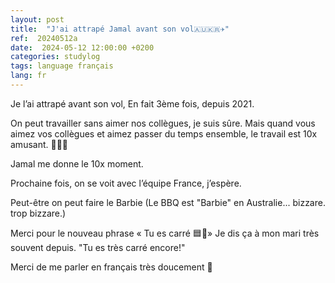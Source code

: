 ```yaml
---
layout: post
title:  "J'ai attrapé Jamal avant son vol🇦🇺🇰🇷✈️"
ref:  20240512a
date:  2024-05-12 12:00:00 +0200
categories: studylog
tags: language français
lang: fr
---
```


Je l’ai attrapé avant son vol, En fait 3ème fois, depuis 2021.

On peut travailler sans aimer nos collègues, je suis sûre. Mais quand vous aimez vos collègues et aimez passer du temps ensemble, le travail est 10x amusant. 🍻🍺🍻 

Jamal me donne le 10x moment. 

Prochaine fois, on se voit avec l’équipe France, j’espère.

Peut-être on peut faire le Barbie
(Le BBQ est "Barbie" en Australie... bizzare. trop bizzare.)

Merci pour le nouveau phrase « Tu es carré 🟦🤖» 
Je dis ça à mon mari très souvent depuis. "Tu es très carré encore!"

Merci de me parler en français très doucement 🩷